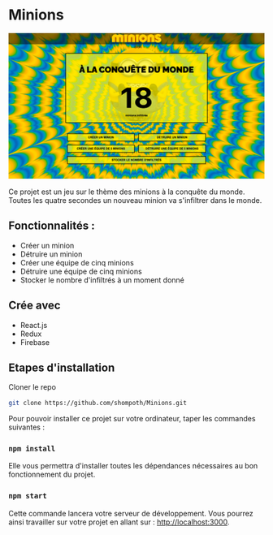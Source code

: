 # Minions

![minions](https://github.com/shompoth/Minions/blob/main/src/assets/img/screenshot-minions.png)

Ce projet est un jeu sur le thème des minions à la conquête du monde. Toutes les quatre secondes un nouveau minion va s'infiltrer dans le monde.

## Fonctionnalités :
- Créer un minion
- Détruire un minion
- Créer une équipe de cinq minions
- Détruire une équipe de cinq minions
- Stocker le nombre d'infiltrés à un moment donné

## Crée avec

* React.js
* Redux
* Firebase

## Etapes d'installation

Cloner le repo
```sh
git clone https://github.com/shompoth/Minions.git
```

Pour pouvoir installer ce projet sur votre ordinateur, taper les commandes suivantes :

### `npm install`

Elle vous permettra d'installer toutes les dépendances nécessaires au bon fonctionnement du projet.

### `npm start`

Cette commande lancera votre serveur de développement. Vous pourrez ainsi travailler sur votre projet en allant sur : [http://localhost:3000](http://localhost:3000).


